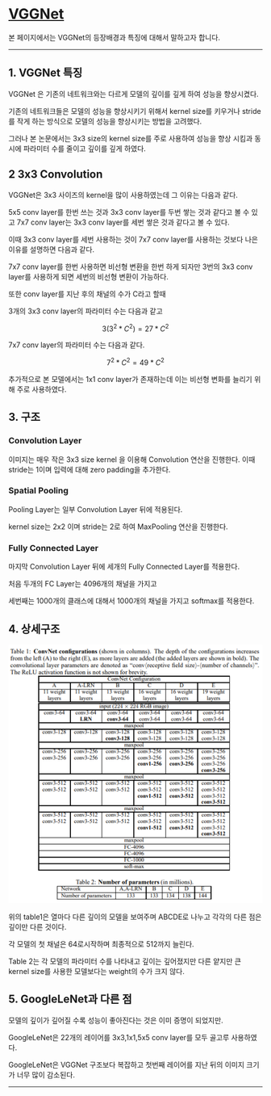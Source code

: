 # [VGGNet](https://arxiv.org/abs/1409.1556)
본 페이지에서는 VGGNet의 등장배경과 특징에 대해서 말하고자 합니다.

---
## 1. VGGNet 특징
VGGNet 은 기존의 네트워크와는 다르게 모델의 깊이를 깊게 하여 성능을 향상시켰다.

기존의 네트워크들은 모델의 성능을 향상시키기 위해서 kernel size를 키우거나 stride를 작게 하는 방식으로 모델의 성능을 향상시키는 방법을 고려했다.

그러나 본 논문에서는 3x3 size의 kernel size를 주로 사용하여 성능을 향상 시킴과 동시에 파라미터 수를 줄이고 깊이를 깊게 하였다.

## 2 3x3 Convolution
VGGNet은 3x3 사이즈의 kernel을 많이 사용하였는데 그 이유는 다음과 같다.

5x5 conv layer를 한번 쓰는 것과 3x3 conv layer를 두번 쌓는 것과 같다고 볼 수 있고 7x7 conv layer는 3x3 conv layer를 세번 쌓은 것과 같다고 볼 수 있다.

이때 3x3 conv layer를 세번 사용하는 것이 7x7 conv layer를 사용하는 것보다 나은 이유를 설명하면 다음과 같다.

7x7 conv layer를 한번 사용하면 비선형 변환을 한번 하게 되자만 3번의 3x3 conv layer를 사용하게 되면 세번의 비선형 변환이 가능하다.

또한 conv layer를 지난 후의 채널의 수가 C라고 할때 

3개의 3x3 conv layer의 파라미터 수는 다음과 같고

$$ 
3(3^2{*}C^2) = 27{*}C^2 
$$ 

7x7 conv layer의 파라미터 수는 다음과 같다.

$$ 
7^2{*}C^2 = 49{*}C^2 
$$

추가적으로 본 모델에서는 1x1 conv layer가 존재하는데 이는 비선형 변화를 늘리기 위해 주로 사용하였다.


## 3. 구조

### Convolution Layer
이미지는 매우 작은 3x3 size kernel 을 이용해 Convolution 연산을 진행한다. 이때 stride는 1이며 입력에 대해 zero padding을 추가한다.

### Spatial Pooling
Pooling Layer는 일부 Convolution Layer 뒤에 적용된다.

kernel size는 2x2 이며 stride는 2로 하여 MaxPooling 연산을 진행한다.

### Fully Connected Layer
마지막 Convolution Layer 뒤에 세개의 Fully Connected Layer를 적용한다.

처음 두개의 FC Layer는 4096개의 채널을 가지고

세번째는 1000개의 클래스에 대해서 1000개의 채널을 가지고 softmax를 적용한다.


## 4. 상세구조
![1](./img/table1.PNG)

위의 table1은 열마다 다른 깊이의 모델을 보여주며 ABCDE로 나누고 각각의 다른 점은 깊이만 다른 것이다.

각 모델의 첫 채널은 64로시작하며 최종적으로 512까지 늘린다.

Table 2는 각 모델의 파라미터 수를 나타내고 깊이는 깊어졌지만 다른 얕지만 큰 kernel size를 사용한 모델보다는 weight의 수가 크지 않다.

## 5. GoogleLeNet과 다른 점

모델의 깊이가 깊어질 수록 성능이 좋아진다는 것은 이미 증명이 되었지만.

GoogleLeNet은 22개의 레이어를 3x3,1x1,5x5 conv layer를 모두 골고루 사용하였다.

GoogleLeNet은 VGGNet 구조보다 복잡하고 첫번째 레이어를 지난 뒤의 이미지 크기가 너무 많이 감소된다.

---